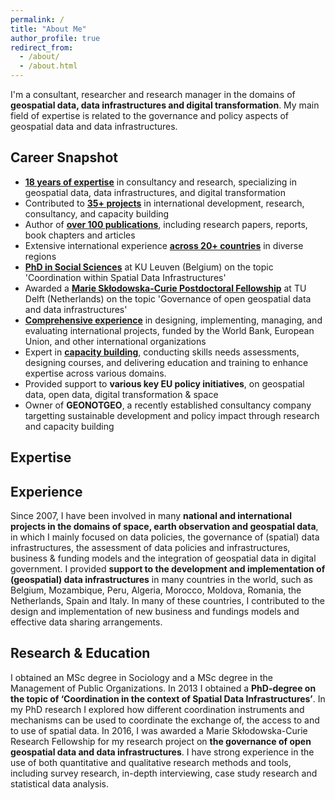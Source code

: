 ```yaml
---
permalink: /
title: "About Me"
author_profile: true
redirect_from: 
  - /about/
  - /about.html
---
```


I'm a consultant, researcher and research manager in the domains of **geospatial data, data infrastructures and digital transformation**. My main field of expertise is related to the governance and policy aspects of geospatial data and data infrastructures.

Career Snapshot
------
* **[18 years of expertise](/cv-json)** in consultancy and research, specializing in geospatial data, data infrastructures, and digital transformation
* Contributed to **[35+ projects](/projects)** in international development, research, consultancy, and capacity building
* Author of **[over 100 publications](/outputs)**, including research papers, reports, book chapters and articles
* Extensive international experience **[across 20+ countries](/talkmap)** in diverse regions
* **[PhD in Social Sciences](/portfolio-1)** at KU Leuven (Belgium) on the topic 'Coordination within Spatial Data Infrastructures' 
* Awarded a **[Marie Skłodowska-Curie Postdoctoral Fellowship](/portfolio-4)** at TU Delft (Netherlands) on the topic 'Governance of open geospatial data and data infrastructures'
* **[Comprehensive experience](/expert)** in designing, implementing, managing, and evaluating international projects, funded by the World Bank, European Union, and other international organizations
* Expert in **[capacity building](/teaching)**, conducting skills needs assessments, designing courses, and delivering education and training to enhance expertise across various domains.
* Provided support to **various key EU policy initiatives**, on geospatial data, open data, digital transformation & space
* Owner of **GEONOTGEO**, a recently established consultancy company targetting sustainable development and policy impact through research and capacity building
  
Expertise
------



Experience
------
Since 2007, I have been involved in many **national and international projects in the domains of space, earth observation and geospatial data**, in which I mainly focused on data policies, the governance of (spatial) data infrastructures, the assessment of data policies and infrastructures, business & funding models and the integration of geospatial data in digital government.  I provided **support to the development and implementation of (geospatial) data infrastructures** in many countries in the world, such as Belgium, Mozambique, Peru, Algeria, Morocco, Moldova, Romania, the Netherlands, Spain and Italy. In many of these countries, I contributed to the design and implementation of new business and fundings models and effective data sharing arrangements. 

Research & Education
------
I obtained an MSc degree in Sociology and a MSc degree in the Management of Public Organizations. In 2013 I obtained a **PhD-degree on the topic of ‘Coordination in the context of Spatial Data Infrastructures’**. In my PhD research I explored how different coordination instruments and mechanisms can be used to coordinate the exchange of, the access to and to use of spatial data. In 2016, I was awarded a Marie Skłodowska-Curie Research Fellowship for my research project on **the governance of open geospatial data and data infrastructures**. I have strong experience in the use of both quantitative and qualitative research methods and tools, including survey research, in-depth interviewing, case study research and statistical data analysis. 
